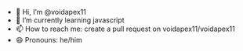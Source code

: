 - 👋 Hi, I’m @voidapex11
- 🌱 I’m currently learning javascript
- 📫 How to reach me: create a pull request on voidapex11/voidapex11
- 😄 Pronouns: he/him
